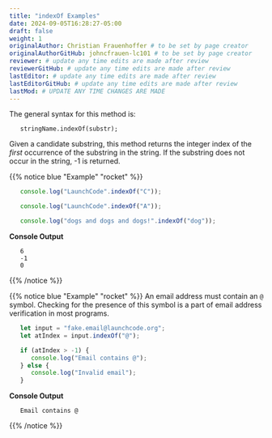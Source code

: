 ```yaml
---
title: "indexOf Examples"
date: 2024-09-05T16:28:27-05:00
draft: false
weight: 1
originalAuthor: Christian Frauenhoffer # to be set by page creator
originalAuthorGitHub: johncfrauen-lc101 # to be set by page creator
reviewer: # update any time edits are made after review
reviewerGitHub: # update any time edits are made after review
lastEditor: # update any time edits are made after review
lastEditorGitHub: # update any time edits are made after review
lastMod: # UPDATE ANY TIME CHANGES ARE MADE
---
```


The general syntax for this method is:

```console
   stringName.indexOf(substr);
```

Given a candidate substring, this method returns the integer index of the *first* occurrence of the substring in the string. If the substring does not occur in the string, -1 is returned.

{{% notice blue "Example" "rocket" %}}

```js {linenos=table}
   console.log("LaunchCode".indexOf("C"));

   console.log("LaunchCode".indexOf("A"));

   console.log("dogs and dogs and dogs!".indexOf("dog"));
```

**Console Output**

```console
   6
   -1
   0
```

{{% /notice %}}

{{% notice blue "Example" "rocket" %}}
An email address must contain an `@` symbol. Checking for the presence of this symbol is a part of email address verification in most programs.

```js {linenos=table}
   let input = "fake.email@launchcode.org";
   let atIndex = input.indexOf("@");

   if (atIndex > -1) {
      console.log("Email contains @");
   } else {
      console.log("Invalid email");
   }
```

**Console Output**

```console
   Email contains @
```

{{% /notice %}}